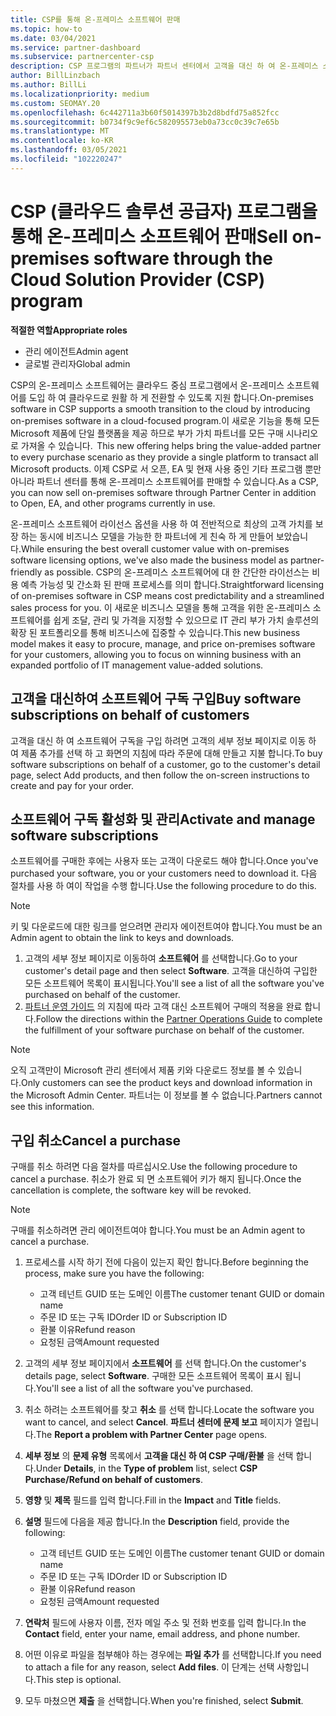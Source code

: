 ```yaml
---
title: CSP를 통해 온-프레미스 소프트웨어 판매
ms.topic: how-to
ms.date: 03/04/2021
ms.service: partner-dashboard
ms.subservice: partnercenter-csp
description: CSP 프로그램의 파트너가 파트너 센터에서 고객을 대신 하 여 온-프레미스 소프트웨어 구독을 구매, 관리, 판매 및 취소할 수 있는 방법에 대해 알아봅니다.
author: BillLinzbach
ms.author: BillLi
ms.localizationpriority: medium
ms.custom: SEOMAY.20
ms.openlocfilehash: 6c442711a3b60f5014397b3b2d8bdfd75a852fcc
ms.sourcegitcommit: b0734f9c9ef6c582095573eb0a73cc0c39c7e65b
ms.translationtype: MT
ms.contentlocale: ko-KR
ms.lasthandoff: 03/05/2021
ms.locfileid: "102220247"
---
```

# <a name="sell-on-premises-software-through-the-cloud-solution-provider-csp-program"></a><span data-ttu-id="883d4-103">CSP (클라우드 솔루션 공급자) 프로그램을 통해 온-프레미스 소프트웨어 판매</span><span class="sxs-lookup"><span data-stu-id="883d4-103">Sell on-premises software through the Cloud Solution Provider (CSP) program</span></span>

<span data-ttu-id="883d4-104">**적절한 역할**</span><span class="sxs-lookup"><span data-stu-id="883d4-104">**Appropriate roles**</span></span>

- <span data-ttu-id="883d4-105">관리 에이전트</span><span class="sxs-lookup"><span data-stu-id="883d4-105">Admin agent</span></span>
- <span data-ttu-id="883d4-106">글로벌 관리자</span><span class="sxs-lookup"><span data-stu-id="883d4-106">Global admin</span></span>

<span data-ttu-id="883d4-107">CSP의 온-프레미스 소프트웨어는 클라우드 중심 프로그램에서 온-프레미스 소프트웨어를 도입 하 여 클라우드로 원활 하 게 전환할 수 있도록 지원 합니다.</span><span class="sxs-lookup"><span data-stu-id="883d4-107">On-premises software in CSP supports a smooth transition to the cloud by introducing on-premises software in a cloud-focused program.</span></span><span data-ttu-id="883d4-108">이 새로운 기능을 통해 모든 Microsoft 제품에 단일 플랫폼을 제공 하므로 부가 가치 파트너를 모든 구매 시나리오로 가져올 수 있습니다.</span><span class="sxs-lookup"><span data-stu-id="883d4-108">  This new offering helps bring the value-added partner to every purchase scenario as they provide a single platform to transact all Microsoft products.</span></span> <span data-ttu-id="883d4-109">이제 CSP로 서 오픈, EA 및 현재 사용 중인 기타 프로그램 뿐만 아니라 파트너 센터를 통해 온-프레미스 소프트웨어를 판매할 수 있습니다.</span><span class="sxs-lookup"><span data-stu-id="883d4-109">As a CSP, you can now sell on-premises software through Partner Center in addition to Open, EA, and other programs currently in use.</span></span>  
 
<span data-ttu-id="883d4-110">온-프레미스 소프트웨어 라이선스 옵션을 사용 하 여 전반적으로 최상의 고객 가치를 보장 하는 동시에 비즈니스 모델을 가능한 한 파트너에 게 친숙 하 게 만들어 보았습니다.</span><span class="sxs-lookup"><span data-stu-id="883d4-110">While ensuring the best overall customer value with on-premises software licensing options, we've also made the business model as partner-friendly as possible.</span></span> <span data-ttu-id="883d4-111">CSP의 온-프레미스 소프트웨어에 대 한 간단한 라이선스는 비용 예측 가능성 및 간소화 된 판매 프로세스를 의미 합니다.</span><span class="sxs-lookup"><span data-stu-id="883d4-111">Straightforward licensing of on-premises software in CSP means cost predictability and a streamlined sales process for you.</span></span> <span data-ttu-id="883d4-112">이 새로운 비즈니스 모델을 통해 고객을 위한 온-프레미스 소프트웨어를 쉽게 조달, 관리 및 가격을 지정할 수 있으므로 IT 관리 부가 가치 솔루션의 확장 된 포트폴리오를 통해 비즈니스에 집중할 수 있습니다.</span><span class="sxs-lookup"><span data-stu-id="883d4-112">This new business model makes it easy to procure, manage, and price on-premises software for your customers, allowing you to focus on winning business with an expanded portfolio of IT management value-added solutions.</span></span>

## <a name="buy-software-subscriptions-on-behalf-of-customers"></a><span data-ttu-id="883d4-113">고객을 대신하여 소프트웨어 구독 구입</span><span class="sxs-lookup"><span data-stu-id="883d4-113">Buy software subscriptions on behalf of customers</span></span>

<span data-ttu-id="883d4-114">고객을 대신 하 여 소프트웨어 구독을 구입 하려면 고객의 세부 정보 페이지로 이동 하 여 제품 추가를 선택 하 고 화면의 지침에 따라 주문에 대해 만들고 지불 합니다.</span><span class="sxs-lookup"><span data-stu-id="883d4-114">To buy software subscriptions on behalf of a customer, go to the customer's detail page, select Add products, and then follow the on-screen instructions to create and pay for your order.</span></span>

## <a name="activate-and-manage-software-subscriptions"></a><span data-ttu-id="883d4-115">소프트웨어 구독 활성화 및 관리</span><span class="sxs-lookup"><span data-stu-id="883d4-115">Activate and manage software subscriptions</span></span>

<span data-ttu-id="883d4-116">소프트웨어를 구매한 후에는 사용자 또는 고객이 다운로드 해야 합니다.</span><span class="sxs-lookup"><span data-stu-id="883d4-116">Once you've purchased your software, you or your customers need to download it.</span></span> <span data-ttu-id="883d4-117">다음 절차를 사용 하 여이 작업을 수행 합니다.</span><span class="sxs-lookup"><span data-stu-id="883d4-117">Use the following procedure to do this.</span></span>

>[!NOTE]
><span data-ttu-id="883d4-118">키 및 다운로드에 대한 링크를 얻으려면 관리자 에이전트여야 합니다.</span><span class="sxs-lookup"><span data-stu-id="883d4-118">You must be an Admin agent to obtain the link to keys and downloads.</span></span>

1. <span data-ttu-id="883d4-119">고객의 세부 정보 페이지로 이동하여 **소프트웨어** 를 선택합니다.</span><span class="sxs-lookup"><span data-stu-id="883d4-119">Go to your customer's detail page and then select **Software**.</span></span> <span data-ttu-id="883d4-120">고객을 대신하여 구입한 모든 소프트웨어 목록이 표시됩니다.</span><span class="sxs-lookup"><span data-stu-id="883d4-120">You'll see a list of all the software you've purchased on behalf of the customer.</span></span>
2. <span data-ttu-id="883d4-121">[파트너 운영 가이드](https://partner.microsoft.com/resources/detail/partner-center-new-commerce-operations-guide-pdf) 의 지침에 따라 고객 대신 소프트웨어 구매의 적용을 완료 합니다.</span><span class="sxs-lookup"><span data-stu-id="883d4-121">Follow the directions within the [Partner Operations Guide](https://partner.microsoft.com/resources/detail/partner-center-new-commerce-operations-guide-pdf) to complete the fulfillment of your software purchase on behalf of the customer.</span></span>

>[!NOTE]
><span data-ttu-id="883d4-122">오직 고객만이 Microsoft 관리 센터에서 제품 키와 다운로드 정보를 볼 수 있습니다.</span><span class="sxs-lookup"><span data-stu-id="883d4-122">Only customers can see the product keys and download information in the Microsoft Admin Center.</span></span> <span data-ttu-id="883d4-123">파트너는 이 정보를 볼 수 없습니다.</span><span class="sxs-lookup"><span data-stu-id="883d4-123">Partners cannot see this information.</span></span>

## <a name="cancel-a-purchase"></a><span data-ttu-id="883d4-124">구입 취소</span><span class="sxs-lookup"><span data-stu-id="883d4-124">Cancel a purchase</span></span>

<span data-ttu-id="883d4-125">구매를 취소 하려면 다음 절차를 따르십시오.</span><span class="sxs-lookup"><span data-stu-id="883d4-125">Use the following procedure to cancel a purchase.</span></span> <span data-ttu-id="883d4-126">취소가 완료 되 면 소프트웨어 키가 해지 됩니다.</span><span class="sxs-lookup"><span data-stu-id="883d4-126">Once the cancellation is complete, the software key will be revoked.</span></span> 

>[!NOTE]
><span data-ttu-id="883d4-127">구매를 취소하려면 관리 에이전트여야 합니다.</span><span class="sxs-lookup"><span data-stu-id="883d4-127">You must be an Admin agent to cancel a purchase.</span></span> 

1.  <span data-ttu-id="883d4-128">프로세스를 시작 하기 전에 다음이 있는지 확인 합니다.</span><span class="sxs-lookup"><span data-stu-id="883d4-128">Before beginning the process, make sure you have the following:</span></span> 
    - <span data-ttu-id="883d4-129">고객 테넌트 GUID 또는 도메인 이름</span><span class="sxs-lookup"><span data-stu-id="883d4-129">The customer tenant GUID or domain name</span></span>
    - <span data-ttu-id="883d4-130">주문 ID 또는 구독 ID</span><span class="sxs-lookup"><span data-stu-id="883d4-130">Order ID or Subscription ID</span></span>
    - <span data-ttu-id="883d4-131">환불 이유</span><span class="sxs-lookup"><span data-stu-id="883d4-131">Refund reason</span></span>
    - <span data-ttu-id="883d4-132">요청된 금액</span><span class="sxs-lookup"><span data-stu-id="883d4-132">Amount requested</span></span>

2.  <span data-ttu-id="883d4-133">고객의 세부 정보 페이지에서 **소프트웨어** 를 선택 합니다.</span><span class="sxs-lookup"><span data-stu-id="883d4-133">On the customer's details page, select **Software**.</span></span> <span data-ttu-id="883d4-134">구매한 모든 소프트웨어 목록이 표시 됩니다.</span><span class="sxs-lookup"><span data-stu-id="883d4-134">You'll see a list of all the software you've purchased.</span></span> 

3.  <span data-ttu-id="883d4-135">취소 하려는 소프트웨어를 찾고 **취소** 를 선택 합니다.</span><span class="sxs-lookup"><span data-stu-id="883d4-135">Locate the software you want to cancel, and select **Cancel**.</span></span> <span data-ttu-id="883d4-136">**파트너 센터에 문제 보고** 페이지가 열립니다.</span><span class="sxs-lookup"><span data-stu-id="883d4-136">The **Report a problem with Partner Center** page opens.</span></span> 

4.  <span data-ttu-id="883d4-137">**세부 정보** 의 **문제 유형** 목록에서 **고객을 대신 하 여 CSP 구매/환불** 을 선택 합니다.</span><span class="sxs-lookup"><span data-stu-id="883d4-137">Under **Details**, in the **Type of problem** list, select **CSP Purchase/Refund on behalf of customers**.</span></span>

5.  <span data-ttu-id="883d4-138">**영향** 및 **제목** 필드를 입력 합니다.</span><span class="sxs-lookup"><span data-stu-id="883d4-138">Fill in the **Impact** and **Title** fields.</span></span> 

6.  <span data-ttu-id="883d4-139">**설명** 필드에 다음을 제공 합니다.</span><span class="sxs-lookup"><span data-stu-id="883d4-139">In the **Description** field, provide the following:</span></span> 
    -   <span data-ttu-id="883d4-140">고객 테넌트 GUID 또는 도메인 이름</span><span class="sxs-lookup"><span data-stu-id="883d4-140">The customer tenant GUID or domain name</span></span>
    -   <span data-ttu-id="883d4-141">주문 ID 또는 구독 ID</span><span class="sxs-lookup"><span data-stu-id="883d4-141">Order ID or Subscription ID</span></span>
    -   <span data-ttu-id="883d4-142">환불 이유</span><span class="sxs-lookup"><span data-stu-id="883d4-142">Refund reason</span></span>
    -   <span data-ttu-id="883d4-143">요청된 금액</span><span class="sxs-lookup"><span data-stu-id="883d4-143">Amount requested</span></span>

7.  <span data-ttu-id="883d4-144">**연락처** 필드에 사용자 이름, 전자 메일 주소 및 전화 번호를 입력 합니다.</span><span class="sxs-lookup"><span data-stu-id="883d4-144">In the **Contact** field, enter your name, email address, and phone number.</span></span> 

8.  <span data-ttu-id="883d4-145">어떤 이유로 파일을 첨부해야 하는 경우에는 **파일 추가** 를 선택합니다.</span><span class="sxs-lookup"><span data-stu-id="883d4-145">If you need to attach a file for any reason, select **Add files**.</span></span> <span data-ttu-id="883d4-146">이 단계는 선택 사항입니다.</span><span class="sxs-lookup"><span data-stu-id="883d4-146">This step is optional.</span></span> 

9.  <span data-ttu-id="883d4-147">모두 마쳤으면 **제출** 을 선택합니다.</span><span class="sxs-lookup"><span data-stu-id="883d4-147">When you're finished, select **Submit**.</span></span>